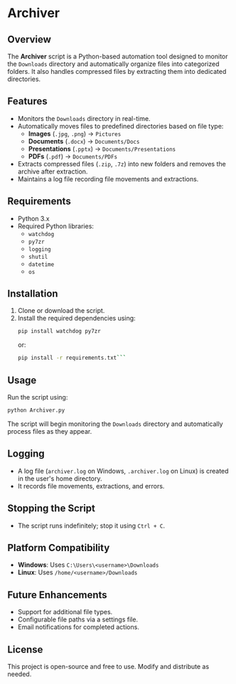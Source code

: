 # Archiver

## Overview

The **Archiver** script is a Python-based automation tool designed to monitor the `Downloads` directory and automatically organize files into categorized folders. It also handles compressed files by extracting them into dedicated directories.

## Features

- Monitors the `Downloads` directory in real-time.
- Automatically moves files to predefined directories based on file type:
  - **Images** (`.jpg`, `.png`) → `Pictures`
  - **Documents** (`.docx`) → `Documents/Docs`
  - **Presentations** (`.pptx`) → `Documents/Presentations`
  - **PDFs** (`.pdf`) → `Documents/PDFs`
- Extracts compressed files (`.zip`, `.7z`) into new folders and removes the archive after extraction.
- Maintains a log file recording file movements and extractions.

## Requirements

- Python 3.x
- Required Python libraries:
  - `watchdog`
  - `py7zr`
  - `logging`
  - `shutil`
  - `datetime`
  - `os`

## Installation

1. Clone or download the script.
2. Install the required dependencies using:
   ```sh
   pip install watchdog py7zr
   ```
   or: 
   ```sh
   pip install -r requirements.txt```

## Usage

Run the script using:

```sh
python Archiver.py
```

The script will begin monitoring the `Downloads` directory and automatically process files as they appear.

## Logging

- A log file (`archiver.log` on Windows, `.archiver.log` on Linux) is created in the user's home directory.
- It records file movements, extractions, and errors.

## Stopping the Script

- The script runs indefinitely; stop it using `Ctrl + C`.

## Platform Compatibility

- **Windows**: Uses `C:\Users\<username>\Downloads`
- **Linux**: Uses `/home/<username>/Downloads`

## Future Enhancements

- Support for additional file types.
- Configurable file paths via a settings file.
- Email notifications for completed actions.

## License

This project is open-source and free to use. Modify and distribute as needed.


